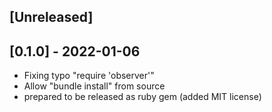 ## [Unreleased]

## [0.1.0] - 2022-01-06

- Fixing typo "require 'observer'"
- Allow "bundle install" from source
- prepared to be released as ruby gem (added MIT license)
